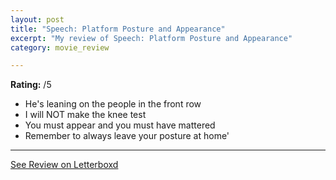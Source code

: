 ```yaml
---
layout: post
title: "Speech: Platform Posture and Appearance"
excerpt: "My review of Speech: Platform Posture and Appearance"
category: movie_review

---
```


**Rating:** /5

* He's leaning on the people in the front row
* I will NOT make the knee test
* You must appear and you must have mattered
* Remember to always leave your posture at home'

<hr>

[See Review on Letterboxd](https://boxd.it/5xb4YN)
